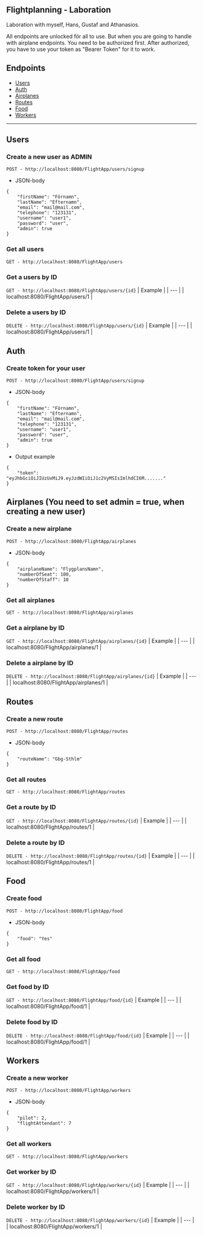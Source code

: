 ## Flightplanning - Laboration
Laboration with myself, Hans, Gustaf and Athanasios.

All endpoints are unlocked för all to use.
But when you are going to handle with airplane endpoints. You need to be authorized first.
After authorized, you have to use your token as "Bearer Token" for it to work.

## Endpoints
- [Users](#users)
- [Auth](#auth)
- [Airplanes](#airplanes)
- [Routes](#routes)
- [Food](#food)
- [Workers](#workers)
---
## Users
### Create a new user as ADMIN
``
POST - http://localhost:8080/FlightApp/users/signup
``
- JSON-body
```
{
	"firstName": "Förnamn",
	"lastName": "Efternamn",
	"email": "mail@mail.com",
	"telephone": "123131",
	"username": "user1",
	"password": "user",
	"admin": true
}
```

### Get all users
``
GET - http://localhost:8080/FlightApp/users
``

### Get a users by ID
``
GET - http://localhost:8080/FlightApp/users/{id}
``
| Example |
| --- |
| localhost:8080/FlightApp/users/1 |

### Delete a users by ID
``
DELETE - http://localhost:8080/FlightApp/users/{id}
``
| Example |
| --- |
| localhost:8080/FlightApp/users/1 |


## Auth
### Create token for your user
``
POST - http://localhost:8080/FlightApp/users/signup
``
- JSON-body
```
{
	"firstName": "Förnamn",
	"lastName": "Efternamn",
	"email": "mail@mail.com",
	"telephone": "123131",
	"username": "user1",
	"password": "user",
	"admin": true
}
```
- Output example
```
{
	"token": "eyJhbGciOiJIUzUxMiJ9.eyJzdWIiOiJ1c2VyMSIsImlhdCI6M......."
}
```

## Airplanes (You need to set admin = true, when creating a new user)
### Create a new airplane
``
POST - http://localhost:8080/FlightApp/airplanes
``
- JSON-body
```
{
	"airplaneName": "FlygplansNamn",
	"numberOfSeat": 100,
	"numberOfStaff": 10
}
```

### Get all airplanes
``
GET - http://localhost:8080/FlightApp/airplanes
``

### Get a airplane by ID
``
GET - http://localhost:8080/FlightApp/airplanes/{id}
``
| Example |
| --- |
| localhost:8080/FlightApp/airplanes/1 |

### Delete a airplane by ID
``
DELETE - http://localhost:8080/FlightApp/airplanes/{id}
``
| Example |
| --- |
| localhost:8080/FlightApp/airplanes/1 |


## Routes
### Create a new route
``
POST - http://localhost:8080/FlightApp/routes
``
- JSON-body
```
{
	"routeName": "Gbg-Sthlm"
}
```
### Get all routes
``
GET - http://localhost:8080/FlightApp/routes
``

### Get a route by ID
``
GET - http://localhost:8080/FlightApp/routes/{id}
``
| Example |
| --- |
| localhost:8080/FlightApp/routes/1 |

### Delete a route by ID
``
DELETE - http://localhost:8080/FlightApp/routes/{id}
``
| Example |
| --- |
| localhost:8080/FlightApp/routes/1 |


## Food
### Create food
``
POST - http://localhost:8080/FlightApp/food
``
- JSON-body
```
{
	"food": "Yes"
}
```

### Get all food
``
GET - http://localhost:8080/FlightApp/food
``

### Get food by ID
``
GET - http://localhost:8080/FlightApp/food/{id}
``
| Example |
| --- |
| localhost:8080/FlightApp/food/1 |

### Delete food by ID
``
DELETE - http://localhost:8080/FlightApp/food/{id}
``
| Example |
| --- |
| localhost:8080/FlightApp/food/1 |

## Workers
### Create a new worker
``
POST - http://localhost:8080/FlightApp/workers
``
- JSON-body
```
{
	"pilot": 2,
	"flightAttendant": 7
}
```

### Get all workers
``
GET - http://localhost:8080/FlightApp/workers
``

### Get worker by ID
``
GET - http://localhost:8080/FlightApp/workers/{id}
``
| Example |
| --- |
| localhost:8080/FlightApp/workers/1 |

### Delete worker by ID
``
DELETE - http://localhost:8080/FlightApp/workers/{id}
``
| Example |
| --- |
| localhost:8080/FlightApp/workers/1 |
